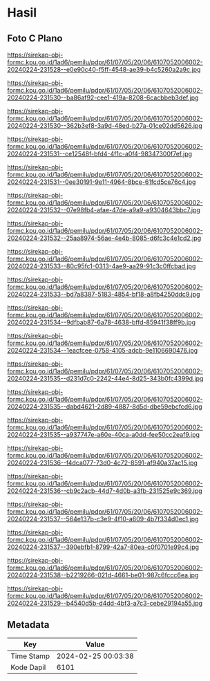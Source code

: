 # Hasil

## Foto C Plano

https://sirekap-obj-formc.kpu.go.id/1ad6/pemilu/pdpr/61/07/05/20/06/6107052006002-20240224-231528--e0e90c40-f5ff-4548-ae39-b4c5260a2a9c.jpg

https://sirekap-obj-formc.kpu.go.id/1ad6/pemilu/pdpr/61/07/05/20/06/6107052006002-20240224-231530--ba86af92-cee1-419a-8208-6cacbbeb3def.jpg

https://sirekap-obj-formc.kpu.go.id/1ad6/pemilu/pdpr/61/07/05/20/06/6107052006002-20240224-231530--362b3ef8-3a9d-48ed-b27a-01ce02dd5626.jpg

https://sirekap-obj-formc.kpu.go.id/1ad6/pemilu/pdpr/61/07/05/20/06/6107052006002-20240224-231531--ce12548f-bfd4-4f1c-a0f4-98347300f7ef.jpg

https://sirekap-obj-formc.kpu.go.id/1ad6/pemilu/pdpr/61/07/05/20/06/6107052006002-20240224-231531--0ee30191-9e11-4964-8bce-61fcd5ce76c4.jpg

https://sirekap-obj-formc.kpu.go.id/1ad6/pemilu/pdpr/61/07/05/20/06/6107052006002-20240224-231532--07e98fb4-afae-47de-a9a9-a9304643bbc7.jpg

https://sirekap-obj-formc.kpu.go.id/1ad6/pemilu/pdpr/61/07/05/20/06/6107052006002-20240224-231532--25aa8974-56ae-4e4b-8085-d6fc3c4e1cd2.jpg

https://sirekap-obj-formc.kpu.go.id/1ad6/pemilu/pdpr/61/07/05/20/06/6107052006002-20240224-231533--80c95fc1-0313-4ae9-aa29-91c3c0ffcbad.jpg

https://sirekap-obj-formc.kpu.go.id/1ad6/pemilu/pdpr/61/07/05/20/06/6107052006002-20240224-231533--bd7a8387-5183-4854-bf18-a8fb4250ddc9.jpg

https://sirekap-obj-formc.kpu.go.id/1ad6/pemilu/pdpr/61/07/05/20/06/6107052006002-20240224-231534--9dfbab87-6a78-4638-bffd-85941f38ff9b.jpg

https://sirekap-obj-formc.kpu.go.id/1ad6/pemilu/pdpr/61/07/05/20/06/6107052006002-20240224-231534--1eacfcee-0758-4105-adcb-9e1106690476.jpg

https://sirekap-obj-formc.kpu.go.id/1ad6/pemilu/pdpr/61/07/05/20/06/6107052006002-20240224-231535--d231d7c0-2242-44e4-8d25-343b0fc4399d.jpg

https://sirekap-obj-formc.kpu.go.id/1ad6/pemilu/pdpr/61/07/05/20/06/6107052006002-20240224-231535--dabd4621-2d89-4887-8d5d-dbe59ebcfcd6.jpg

https://sirekap-obj-formc.kpu.go.id/1ad6/pemilu/pdpr/61/07/05/20/06/6107052006002-20240224-231535--a937747e-a60e-40ca-a0dd-fee50cc2eaf9.jpg

https://sirekap-obj-formc.kpu.go.id/1ad6/pemilu/pdpr/61/07/05/20/06/6107052006002-20240224-231536--f4dca077-73d0-4c72-8591-af940a37ac15.jpg

https://sirekap-obj-formc.kpu.go.id/1ad6/pemilu/pdpr/61/07/05/20/06/6107052006002-20240224-231536--cb9c2acb-44d7-4d0b-a3fb-231525e9c369.jpg

https://sirekap-obj-formc.kpu.go.id/1ad6/pemilu/pdpr/61/07/05/20/06/6107052006002-20240224-231537--564e137b-c3e9-4f10-a609-4b7f334d0ec1.jpg

https://sirekap-obj-formc.kpu.go.id/1ad6/pemilu/pdpr/61/07/05/20/06/6107052006002-20240224-231537--390ebfb1-8799-42a7-80ea-c0f0701e99c4.jpg

https://sirekap-obj-formc.kpu.go.id/1ad6/pemilu/pdpr/61/07/05/20/06/6107052006002-20240224-231538--b2219266-021d-4661-be01-987c6fccc6ea.jpg

https://sirekap-obj-formc.kpu.go.id/1ad6/pemilu/pdpr/61/07/05/20/06/6107052006002-20240224-231529--b4540d5b-d4dd-4bf3-a7c3-cebe29194a55.jpg


## Metadata

| Key        | Value               |
| ---------- | ------------------- |
| Time Stamp | 2024-02-25 00:03:38 |
| Kode Dapil | 6101                |



